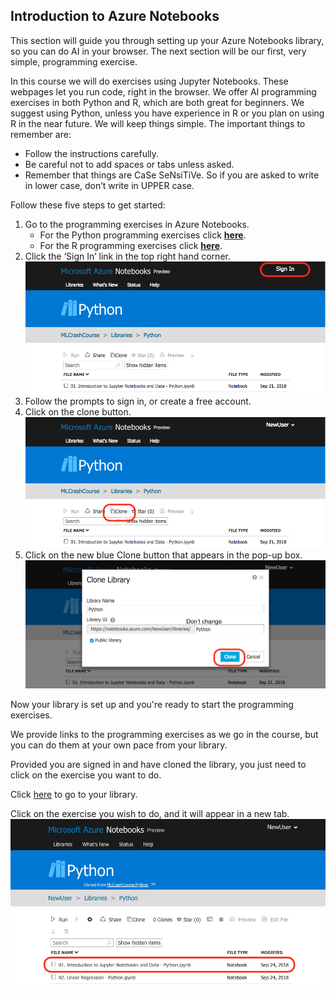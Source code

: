 ## Introduction to Azure Notebooks

This section will guide you through setting up your Azure Notebooks library, so you can do AI in your browser. The next section will be our first, very simple, programming exercise.

In this course we will do exercises using Jupyter Notebooks. These webpages let you run code, right in the browser. We offer AI programming exercises in both Python and R, which are both great for beginners. We suggest using Python, unless you have experience in R or you plan on using R in the near future. We will keep things simple. The important things to remember are:

* Follow the instructions carefully. 
* Be careful not to add spaces or tabs unless asked.
* Remember that things are CaSe SeNsiTiVe. So if you are asked to write in lower case, don’t write in UPPER case.

Follow these five steps to get started:
  
1. Go to the programming exercises in Azure Notebooks.
   * For the Python programming exercises click [__here__](https://notebooks.azure.com/MLCrashCourse/libraries/Python "here").
   * For the R programming exercises click [__here__](https://notebooks.azure.com/MLCrashCourse/projects/R-Exercises "here").
2. Click the ‘Sign In’ link in the top right hand corner.
![Sign in](../media/1-3-a.png)
3. Follow the prompts to sign in, or create a free account.
4. Click on the clone button.
![Clone Dashboard](../media/1-3-b.png)
5. Click on the new blue Clone button that appears in the pop-up box.
![Clone Popup](../media/1-3-c.png)

Now your library is set up and you're ready to start the programming exercises.

We provide links to the programming exercises as we go in the course, but you can do them at your own pace from your library.

Provided you are signed in and have cloned the library, you just need to click on the exercise you want to do.

Click [here](https://notebooks.azure.com/home/libraries/Python "Link to crash course library") to go to your library.

Click on the exercise you wish to do, and it will appear in a new tab.
![Select Exercise](../media/1-3-d.png)